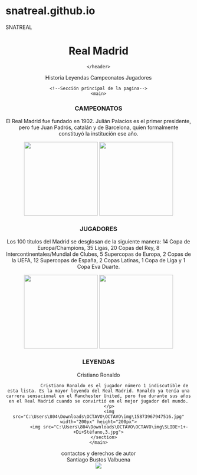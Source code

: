 # snatreal.github.io
SNATREAL 
<!DOCTYPE html> <!--version de HTML-->
<html lang="en"><!--Idioma-->
<head>
    <meta charset="UTF-8"> <!--caracteres-->
    <meta name="viewport" content="width=device-width, initial-scale=1.0">
    <title>Document</title>
    
<!--enlace para estilo texto--> 
<link rel="preconnect" href="https://fonts.googleapis.com">
<link rel="preconnect" href="https://fonts.gstatic.com" crossorigin>
<link href="https://fonts.googleapis.com/css2?family=Black+Han+Sans&family=Lilita+One&family=Permanent+Marker&display=swap" rel="stylesheet">
<!--enlace para hoja de estilos-->  
    <link rel="preload" href="estilos.css" as="style"><!--cargar más rapido -->
    <link href="estilos.css" rel="stylesheet" > <!--cargar la hoja de estilos -->
</head>
<body>
    <!--cabeza de la página-->
    <header>
        <h1 class="titulo">Real Madrid</h1>
       
    </header>
 <!--Navegación de la pagina-->
<nav class="navegacion">
    <a >Historia</a>
    <a>Leyendas</a>
    <a>Campeonatos</a>
    <a>Jugadores</a>
</nav>


    <!--Sección principal de la pagina-->
    <main>
<!--grid principal de la pagina -->
<div class="principal">
<!--Secciones de nuestra pagina serán 3-->
        <section>
            <h3>CAMPEONATOS</h3>
            <p>El Real Madrid fue fundado en 1902. Julián Palacios es el primer presidente, pero fue Juan Padrós, catalán y de Barcelona, quien formalmente constituyó la institución ese año.</p>
            <img src="C:\Users\804\Downloads\OCTAVO\OCTAVO\img\15874616058693.jpg" width="200px" height="200px">
            <img src="C:\Users\804\Downloads\OCTAVO\OCTAVO\img\InicioM.jpg" width="200px" height="200px">
        </section>
   <!--Seccion dos de la pagina-->     
        <section >
            <h3>JUGADORES</h3>
            <p>Los 100 títulos del Madrid se desglosan de la siguiente manera: 14 Copa de Europa/Champions, 35 Ligas, 20 Copas del Rey, 8 Intercontinentales/Mundial de Clubes, 5 Supercopas de Europa, 2 Copas de la UEFA, 12 Supercopas de España, 2 Copas Latinas, 1 Copa de Liga y 1 Copa Eva Duarte.</p>
            <img src="C:\Users\804\Downloads\OCTAVO\OCTAVO\img\01gzspm56sy8czcxrq42.webp" width="200px" height="200px">
            <img src="C:\Users\804\Downloads\OCTAVO\OCTAVO\img\stones.jpeg" width="200px" height="200px">
        </section>
<!--Seccion tres de la pagina-->  
        <section>
            <h3>LEYENDAS</h3>
            <p>
                Cristiano Ronaldo

                Cristiano Ronaldo es el jugador número 1 indiscutible de esta lista. Es la mayor leyenda del Real Madrid. Ronaldo ya tenía una carrera sensacional en el Manchester United, pero fue durante sus años en el Real Madrid cuando se convirtió en el mejor jugador del mundo.
            </p>
            <img src="C:\Users\804\Downloads\OCTAVO\OCTAVO\img\15873967947516.jpg" width="200px" height="200px">
            <img src="C:\Users\804\Downloads\OCTAVO\OCTAVO\img\SLIDE+1+-+Di+Stéfano,3.jpg">
        </section>
    </main>
</div>
<!--Parte inferior de la pagina-->  
<footer> contactos y derechos de autor </footer>
<footer> Santiago Bustos Valbuena </footer>
<img src="C:\Users\804\Downloads\OCTAVO\OCTAVO\img\fotos.png">
</body>
</html>
